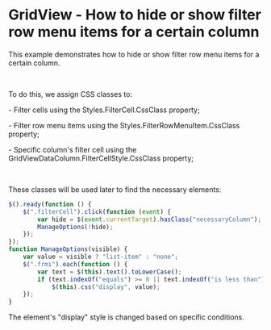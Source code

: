 # GridView - How to hide or show filter row menu items for a certain column


<p>This example demonstrates how to hide or show filter row menu items for a certain column.</p><br />
<p>To do this, we assign CSS classes to:</p><p>- Filter cells using the Styles.FilterCell.CssClass property;</p><p>- Filter row menu items using the Styles.FilterRowMenuItem.CssClass property;</p><p>- Specific column's filter cell using the GridViewDataColumn.FilterCellStyle.CssClass property;</p><br />
<p>These classes will be used later to find the necessary elements:<br />


```js
$().ready(function () {
    $(".filterCell").click(function (event) {
        var hide = $(event.currentTarget).hasClass("necessaryColumn");
        ManageOptions(!hide);
    });
});
function ManageOptions(visible) {
    var value = visible ? "list-item" : "none";
    $(".frmi").each(function () {
        var text = $(this).text().toLowerCase();
        if (text.indexOf("equals") >= 0 || text.indexOf("is less than") >= 0)
            $(this).css("display", value);
    });
}

```

The element's "display" style is changed based on specific conditions.</p>

<br/>


